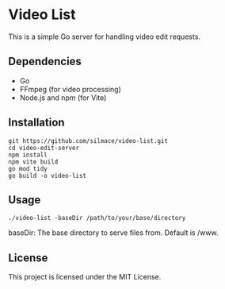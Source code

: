 # Video List

This is a simple Go server for handling video edit requests.

## Dependencies

- Go 
- FFmpeg (for video processing)
- Node.js and npm (for Vite)

## Installation

    
    git https://github.com/silmace/video-list.git
    cd video-edit-server
    npm install
    npm vite build
    go mod tidy
    go build -o video-list
    

## Usage

    
    ./video-list -baseDir /path/to/your/base/directory
    

baseDir: The base directory to serve files from. Default is /www.

## License
This project is licensed under the MIT License.